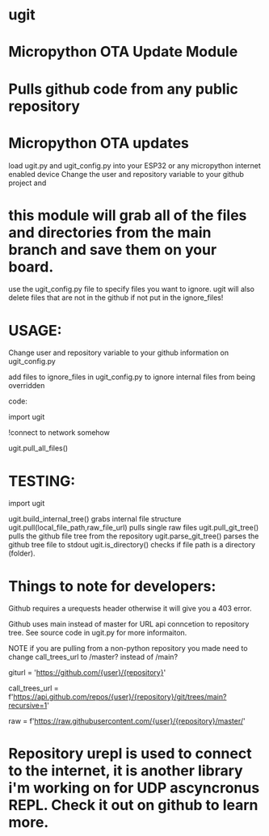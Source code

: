 # ugit

# Micropython OTA Update Module
# Pulls github code from any public repository

# Micropython OTA updates
load ugit.py and ugit_config.py into your ESP32 or any micropython internet enabled device
Change the user and repository variable to your github project
and 

# this module will grab all of the files and directories from the main branch and save them on your board. 

use the ugit_config.py file to specify files you want to ignore.
ugit will also delete files that are not in the github if not put in the ignore_files!

# USAGE:
Change user and repository variable to your github information on ugit_config.py

add files to ignore_files in ugit_config.py to ignore internal files from being overridden

code:

import ugit

!connect to network somehow

ugit.pull_all_files()

# TESTING:

import ugit

ugit.build_internal_tree() grabs internal file structure
ugit.pull(local_file_path,raw_file_url) pulls single raw files
ugit.pull_git_tree() pulls the github file tree from the repository
ugit.parse_git_tree() parses the github tree file to stdout
ugit.is_directory() checks if file path is a directory (folder).

# Things to note for developers:
Github requires a urequests header otherwise it will give you a 403 error.

Github uses main instead of master for URL api conncetion to repository tree. See source code in ugit.py for more informaiton.

  NOTE if you are pulling from a non-python repository you made need to change call_trees_url to /master? instead of /main? 
  
  giturl = 'https://github.com/{user}/{repository}'
  
  call_trees_url = f'https://api.github.com/repos/{user}/{repository}/git/trees/main?recursive=1'
 
  raw = f'https://raw.githubusercontent.com/{user}/{repository}/master/'

# Repository urepl is used to connect to the internet, it is another library i'm working on for UDP ascyncronus REPL. Check it out on github to learn more.
